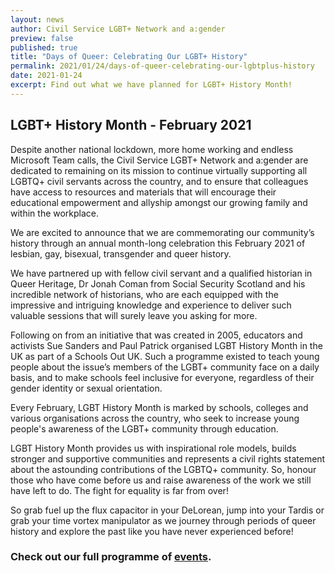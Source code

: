 ```yaml
---
layout: news
author: Civil Service LGBT+ Network and a:gender
preview: false
published: true
title: "Days of Queer: Celebrating Our LGBT+ History"
permalink: 2021/01/24/days-of-queer-celebrating-our-lgbtplus-history
date: 2021-01-24
excerpt: Find out what we have planned for LGBT+ History Month!
---
```


## LGBT+ History Month - February 2021

Despite another national lockdown, more home working and endless Microsoft Team calls, the Civil Service LGBT+ Network and a:gender are dedicated to remaining on its mission to continue virtually supporting all LGBTQ+ civil servants across the country, and to ensure that colleagues have access to resources and materials that will encourage their educational empowerment and allyship amongst our growing family and within the workplace.

We are excited to announce that we are commemorating our community’s history through an annual month-long celebration this February 2021 of lesbian, gay, bisexual, transgender and queer history. 

We have partnered up with fellow civil servant and a qualified historian in Queer Heritage, Dr Jonah Coman from Social Security Scotland and his incredible network of historians, who are each equipped with the impressive and intriguing knowledge and experience to deliver such valuable sessions that will surely leave you asking for more.

Following on from an initiative that was created in 2005, educators and activists Sue Sanders and Paul Patrick organised LGBT History Month in the UK as part of a Schools Out UK. Such a programme existed to teach young people about the issue’s members of the LGBT+ community face on a daily basis, and to make schools feel inclusive for everyone, regardless of their gender identity or sexual orientation.

Every February, LGBT History Month is marked by schools, colleges and various organisations across the country, who seek to increase young people's awareness of the LGBT+ community through education.

LGBT History Month provides us with inspirational role models, builds stronger and supportive communities and represents a civil rights statement about the astounding contributions of the LGBTQ+ community. So, honour those who have come before us and raise awareness of the work we still have left to do. The fight for equality is far from over!

So grab fuel up the flux capacitor in your DeLorean, jump into your Tardis or grab your time vortex manipulator as we journey through periods of queer history and explore the past like you have never experienced before!

### Check out our full programme of [events]( https://www.civilservice.lgbt/events/).



